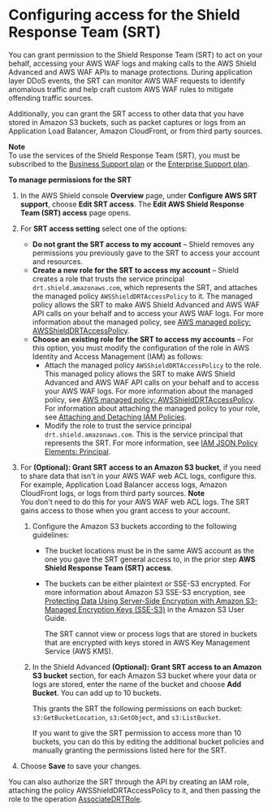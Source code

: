 # Configuring access for the Shield Response Team \(SRT\)<a name="ddos-srt-access"></a>

You can grant permission to the Shield Response Team \(SRT\) to act on your behalf, accessing your AWS WAF logs and making calls to the AWS Shield Advanced and AWS WAF APIs to manage protections\. During application layer DDoS events, the SRT can monitor AWS WAF requests to identify anomalous traffic and help craft custom AWS WAF rules to mitigate offending traffic sources\. 

Additionally, you can grant the SRT access to other data that you have stored in Amazon S3 buckets, such as packet captures or logs from an Application Load Balancer, Amazon CloudFront, or from third party sources\.

**Note**  
To use the services of the Shield Response Team \(SRT\), you must be subscribed to the [Business Support plan](https://aws.amazon.com/premiumsupport/business-support/) or the [Enterprise Support plan](https://aws.amazon.com/premiumsupport/enterprise-support/)\. 

**To manage permissions for the SRT**

1. In the AWS Shield console **Overview** page, under **Configure AWS SRT support**, choose **Edit SRT access**\. The **Edit AWS Shield Response Team \(SRT\) access** page opens\.

1. For **SRT access setting** select one of the options: 
   + **Do not grant the SRT access to my account** – Shield removes any permissions you previously gave to the SRT to access your account and resources\.
   + **Create a new role for the SRT to access my account** – Shield creates a role that trusts the service principal `drt.shield.amazonaws.com`, which represents the SRT, and attaches the managed policy `AWSShieldDRTAccessPolicy` to it\. The managed policy allows the SRT to make AWS Shield Advanced and AWS WAF API calls on your behalf and to access your AWS WAF logs\. For more information about the managed policy, see [AWS managed policy: AWSShieldDRTAccessPolicy](shd-security-iam-awsmanpol.md#shd-security-iam-awsmanpol-AWSShieldDRTAccessPolicy)\.
   + **Choose an existing role for the SRT to access my accounts** – For this option, you must modify the configuration of the role in AWS Identity and Access Management \(IAM\) as follows: 
     + Attach the managed policy `AWSShieldDRTAccessPolicy` to the role\. This managed policy allows the SRT to make AWS Shield Advanced and AWS WAF API calls on your behalf and to access your AWS WAF logs\. For more information about the managed policy, see [AWS managed policy: AWSShieldDRTAccessPolicy](shd-security-iam-awsmanpol.md#shd-security-iam-awsmanpol-AWSShieldDRTAccessPolicy)\. For information about attaching the managed policy to your role, see [Attaching and Detaching IAM Policies](https://docs.aws.amazon.com/IAM/latest/UserGuide/access_policies_manage-attach-detach.html)\. 
     + Modify the role to trust the service principal `drt.shield.amazonaws.com`\. This is the service principal that represents the SRT\. For more information, see [IAM JSON Policy Elements: Principal](https://docs.aws.amazon.com/IAM/latest/UserGuide/reference_policies_elements_principal.html)\. 

1. For **\(Optional\): Grant SRT access to an Amazon S3 bucket**, if you need to share data that isn't in your AWS WAF web ACL logs, configure this\. For example, Application Load Balancer access logs, Amazon CloudFront logs, or logs from third party sources\. 
**Note**  
You don't need to do this for your AWS WAF web ACL logs\. The SRT gains access to those when you grant access to your account\. 

   1. Configure the Amazon S3 buckets according to the following guidelines: 
      + The bucket locations must be in the same AWS account as the one you gave the SRT general access to, in the prior step **AWS Shield Response Team \(SRT\) access**\. 
      + The buckets can be either plaintext or SSE\-S3 encrypted\. For more information about Amazon S3 SSE\-S3 encryption, see [Protecting Data Using Server\-Side Encryption with Amazon S3\-Managed Encryption Keys \(SSE\-S3\)](https://docs.aws.amazon.com/AmazonS3/latest/dev/UsingServerSideEncryption.html) in the Amazon S3 User Guide\.

        The SRT cannot view or process logs that are stored in buckets that are encrypted with keys stored in AWS Key Management Service \(AWS KMS\)\. 

   1. In the Shield Advanced **\(Optional\): Grant SRT access to an Amazon S3 bucket** section, for each Amazon S3 bucket where your data or logs are stored, enter the name of the bucket and choose **Add Bucket**\. You can add up to 10 buckets\.

      This grants the SRT the following permissions on each bucket: `s3:GetBucketLocation`, `s3:GetObject`, and `s3:ListBucket`\.

      If you want to give the SRT permission to access more than 10 buckets, you can do this by editing the additional bucket policies and manually granting the permissions listed here for the SRT\.

1. Choose **Save** to save your changes\.

You can also authorize the SRT through the API by creating an IAM role, attaching the policy AWSShieldDRTAccessPolicy to it, and then passing the role to the operation [AssociateDRTRole](https://docs.aws.amazon.com/waf/latest/DDOSAPIReference/API_AssociateDRTRole.html)\. 